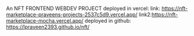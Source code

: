 An NFT FRONTEND WEBDEV PROJECT
deployed in vercel:
link: https://nft-marketplace-praveens-projects-2537c5d9.vercel.app/
link2:https://nft-marketplace-mocha.vercel.app/
deployed in github:
 https://lpraveen2393.github.io/nft/

